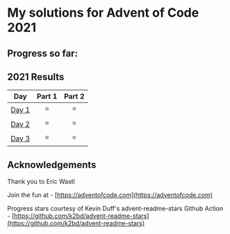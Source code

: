 # My solutions for Advent of Code 2021

## Progress so far:

<!--- advent_readme_stars table --->
## 2021 Results

| Day | Part 1 | Part 2 |
| :---: | :---: | :---: |
| [Day 1](https://adventofcode.com/2021/day/1) | ⭐ | ⭐ |
| [Day 2](https://adventofcode.com/2021/day/2) | ⭐ | ⭐ |
| [Day 3](https://adventofcode.com/2021/day/3) | ⭐ | ⭐ |
<!--- advent_readme_stars table --->

## Acknowledgements

Thank you to Eric Wastl

Join the fun at - [https://adventofcode.com](https://adventofcode.com)

Progress stars courtesy of Kevin Duff's advent-readme-stars Github Action - [https://github.com/k2bd/advent-readme-stars](https://github.com/k2bd/advent-readme-stars)
